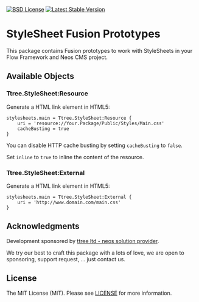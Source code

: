 [![BSD License](https://img.shields.io/github/license/mashape/apistatus.svg)](LICENSE)
[![Latest Stable Version](https://poser.pugx.org/ttree/stylesheet/version)](https://packagist.org/packages/ttree/stylesheet)

# StyleSheet Fusion Prototypes

This package contains Fusion prototypes to work with StyleSheets in your Flow Framework and Neos CMS project.

## Available Objects

### Ttree.StyleSheet:Resource

Generate a HTML link element in HTML5:

    stylesheets.main = Ttree.StyleSheet:Resource {
        uri = 'resource://Your.Package/Public/Styles/Main.css'
        cacheBusting = true
    }

You can disable HTTP cache busting by setting ```cacheBusting``` to ```false```.

Set ```inline``` to ```true``` to inline the content of the resource.

### Ttree.StyleSheet:External

Generate a HTML link element in HTML5:

    stylesheets.main = Ttree.StyleSheet:External {
        uri = 'http://www.domain.com/main.css'
    }

## Acknowledgments

Development sponsored by [ttree ltd - neos solution provider](http://ttree.ch).

We try our best to craft this package with a lots of love, we are open to sponsoring, support request, ... just contact us.

## License

The MIT License (MIT). Please see [LICENSE](LICENSE) for more information.
